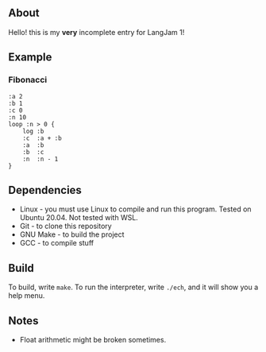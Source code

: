 ## About
Hello! this is my **very** incomplete entry for LangJam 1!

## Example
### Fibonacci
```ech
:a 2
:b 1
:c 0
:n 10
loop :n > 0 {
    log :b
    :c  :a + :b
    :a  :b
    :b  :c
    :n  :n - 1
}
```

## Dependencies
* Linux - you must use Linux to compile and run this program. Tested on Ubuntu 20.04. Not tested with WSL.
* Git - to clone this repository
* GNU Make - to build the project
* GCC - to compile stuff

## Build
To build, write `make`.
To run the interpreter, write `./ech`, and it will
show you a help menu.

## Notes
* Float arithmetic might be broken sometimes.
